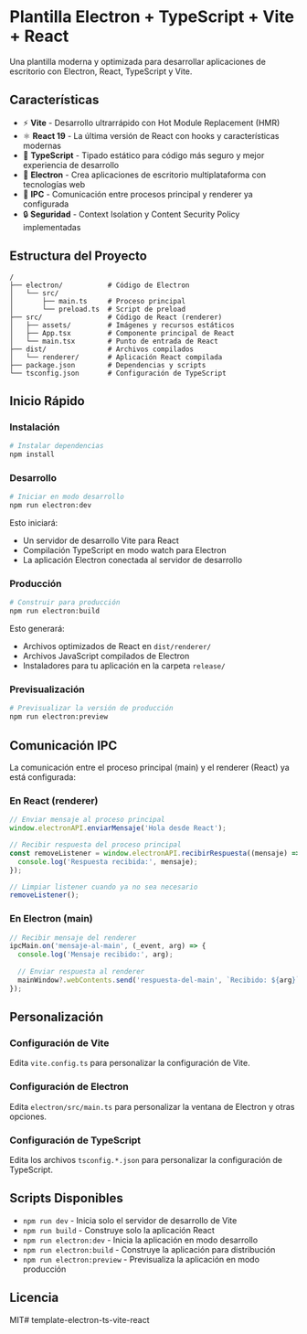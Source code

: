 # Plantilla Electron + TypeScript + Vite + React

Una plantilla moderna y optimizada para desarrollar aplicaciones de escritorio con Electron, React, TypeScript y Vite.

## Características

- ⚡️ **Vite** - Desarrollo ultrarrápido con Hot Module Replacement (HMR)
- ⚛️ **React 19** - La última versión de React con hooks y características modernas
- 📝 **TypeScript** - Tipado estático para código más seguro y mejor experiencia de desarrollo
- 🔌 **Electron** - Crea aplicaciones de escritorio multiplataforma con tecnologías web
- 🔄 **IPC** - Comunicación entre procesos principal y renderer ya configurada
- 🔒 **Seguridad** - Context Isolation y Content Security Policy implementadas

## Estructura del Proyecto

```
/
├── electron/           # Código de Electron
│   └── src/
│       ├── main.ts     # Proceso principal
│       └── preload.ts  # Script de preload
├── src/                # Código de React (renderer)
│   ├── assets/         # Imágenes y recursos estáticos
│   ├── App.tsx         # Componente principal de React
│   └── main.tsx        # Punto de entrada de React
├── dist/               # Archivos compilados
│   └── renderer/       # Aplicación React compilada
├── package.json        # Dependencias y scripts
└── tsconfig.json       # Configuración de TypeScript
```

## Inicio Rápido

### Instalación

```bash
# Instalar dependencias
npm install
```

### Desarrollo

```bash
# Iniciar en modo desarrollo
npm run electron:dev
```

Esto iniciará:
- Un servidor de desarrollo Vite para React
- Compilación TypeScript en modo watch para Electron
- La aplicación Electron conectada al servidor de desarrollo

### Producción

```bash
# Construir para producción
npm run electron:build
```

Esto generará:
- Archivos optimizados de React en `dist/renderer/`
- Archivos JavaScript compilados de Electron
- Instaladores para tu aplicación en la carpeta `release/`

### Previsualización

```bash
# Previsualizar la versión de producción
npm run electron:preview
```

## Comunicación IPC

La comunicación entre el proceso principal (main) y el renderer (React) ya está configurada:

### En React (renderer)

```typescript
// Enviar mensaje al proceso principal
window.electronAPI.enviarMensaje('Hola desde React');

// Recibir respuesta del proceso principal
const removeListener = window.electronAPI.recibirRespuesta((mensaje) => {
  console.log('Respuesta recibida:', mensaje);
});

// Limpiar listener cuando ya no sea necesario
removeListener();
```

### En Electron (main)

```typescript
// Recibir mensaje del renderer
ipcMain.on('mensaje-al-main', (_event, arg) => {
  console.log('Mensaje recibido:', arg);
  
  // Enviar respuesta al renderer
  mainWindow?.webContents.send('respuesta-del-main', `Recibido: ${arg}`);
});
```

## Personalización

### Configuración de Vite

Edita `vite.config.ts` para personalizar la configuración de Vite.

### Configuración de Electron

Edita `electron/src/main.ts` para personalizar la ventana de Electron y otras opciones.

### Configuración de TypeScript

Edita los archivos `tsconfig.*.json` para personalizar la configuración de TypeScript.

## Scripts Disponibles

- `npm run dev` - Inicia solo el servidor de desarrollo de Vite
- `npm run build` - Construye solo la aplicación React
- `npm run electron:dev` - Inicia la aplicación en modo desarrollo
- `npm run electron:build` - Construye la aplicación para distribución
- `npm run electron:preview` - Previsualiza la aplicación en modo producción

## Licencia

MIT# template-electron-ts-vite-react
